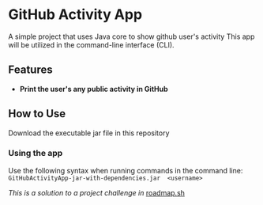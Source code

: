 # GitHub Activity App

A simple project that uses Java core to show github user's activity
This app will be utilized in the command-line interface (CLI).

## Features

* **Print the user's any public activity in GitHub** 


## How to Use

Download the executable jar file in this repository

### Using the app

Use the following syntax when running commands in the command line: 
`GitHubActivityApp-jar-with-dependencies.jar  <username>`

_This is a solution to a project challenge in_ [roadmap.sh](https://roadmap.sh/projects/task-tracker)
